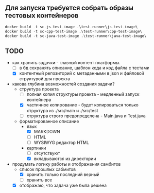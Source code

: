 ## Для запуска требуется собрать образы тестовых контейнеров

```powershell
docker build -t sc-js-test-image .\test-runner\js-test-image\
docker build -t sc-cpp-test-image .\test-runner\cpp-test-image\
docker build -t sc-java-test-image .\test-runner\java-test-image\
```

## TODO
- как хранить задачки - главный контент платформы.
  - [ ] в бд сохранять описание, шаблон кода и код файла с тестами
  - [x] контентный репозиторий с метаданными в json и файловой структурой для проекта
- какова глубина возможностей создания задачи?
  - структура проекта
    - [ ] полная копия структуры проекта - медленный запуск контейнера
    - [x] частичное копирование - будет копироваться только структура из ./src/main и ./src/test
    - [ ] структура строго предопределена - Main.java и Test.java
  - форматированное описание
    - язык
      - [x] MARKDOWN
      - [ ] HTML
      - [ ] WYSIWYG редактор HTML
    - картинки
        - [ ] отсутствуют
        - [x] вкладываются из директории
- продумать логику работы и отображения самбитов
  - список прошлых сабмитов
    - [x] хранить только последний верный
    - [ ] хранить все
  - [x] отображаю, что задача уже была решена